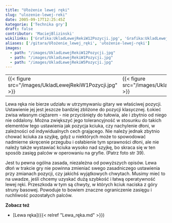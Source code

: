 ```yaml
---
title: "Ułożenie lewej ręki"
slug: "ulozenie-lewej-reki"
date: 2005-09-17T12:25:45Z
kategorie: ['Technika gry']
draft: false
contributor: 'MaciejBlizinski'
wikilinks: ['Grafika:UkladLewejRekiW12Pozycji.jpg', 'Grafika:UkladLewejRekiW1Pozycji.jpg', 'Grafika:UkladLewejRekiW5Pozycji.jpg', 'Lewa_r%C4%99ka']
aliases: ['/gitara/Ułożenie_lewej_ręki', 'ułożenie-lewej-ręki']
images:
  - path: "/images/UkladLewejRekiW12Pozycji.jpg"
  - path: "/images/UkladLewejRekiW1Pozycji.jpg"
  - path: "/images/UkladLewejRekiW5Pozycji.jpg"
---
```

|                                                         |                                                         |                                                          |
| ------------------------------------------------------- | ------------------------------------------------------- | -------------------------------------------------------- |
| {{< figure src="/images/UkladLewejRekiW1Pozycji.jpg" >}} | {{< figure src="/images/UkladLewejRekiW5Pozycji.jpg" >}} | {{< figure src="/images/UkladLewejRekiW12Pozycji.jpg" >}} |

Lewa ręka nie bierze udziału w utrzymywaniu gitary we właściwej pozycji.
Ustawienie jej jest jeszcze bardziej zbliżone do pozycji klasycznej.
Łokieć zwisa własnym ciężarem - nie przyciśnięty do tułowia, ale i
zbytnio od niego nie oddalony. Można zwiększyć jego tolerancyjność w
stosunku do takich elementów tego ustawienia jak pozycja kciuka, czy
nachylenie dłoni, w zależności od indywidualnych cech grającego. Nie
należy jednak zbytnio chować kciuka za szyjkę, gdyż u niektórych może to
spowodować nadmierne skręcenie przegubu i osłabienie tym sprawności
dłoni, ale nie należy także wystawiać kciuka wysoko nad szyjkę, bo
skraca się w ten sposób zasięg palców w operowaniu na gryfie. (Patrz
foto str 39).

Jest tu pewna ogólna zasada, niezależna od powyższych opisów. Lewa dłoń
w trakcie gry nie powinna zmieniać swego zasadniczego ustawienia przy
zmianach pozycji, czy jakichś wyjątkowych chwytach. Musimy mieć to na
uwadze, jeśli chcemy uzyskać dużą szybkość i łatwą operatywność lewej
ręki. Przeszkoda w tym są chwyty, w których kciuk naciska z góry struny
basowej. Powoduje to bowiem znaczne ograniczenie zasięgu i ruchliwość
pozostałych palców.



**Zobacz też**

  - [Lewa ręka]({{< relref "Lewa_ręka.md" >}})

